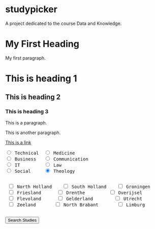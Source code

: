 # studypicker
A project dedicated to the course Data and Knowledge.


<!DOCTYPE html>
<html>
<body>

<h1>My First Heading</h1>
<p>My first paragraph.</p>

<h1>This is heading 1</h1>
<h2>This is heading 2</h2>
<h3>This is heading 3</h3>

<p>This is a paragraph.</p>
<p>This is another paragraph.</p>

<a href="https://www.w3schools.com">This is a link</a>

<form>
  <pre>
<input type="radio" name="field of study" value="Technical" checked> Technical  <input type="radio" name="field of study" value="Medicine"> Medicine
<input type="radio" name="field of study" value="Business"> Business   <input type="radio" name="field of study" value="Communication" checked> Communication 
<input type="radio" name="field of study" value="IT" checked> IT         <input type="radio" name="field of study" value="Law" checked> Law
<input type="radio" name="field of study" value="Social" checked> Social     <input type="radio" name="field of study" value="Theology" checked> Theology
  </pre>
</form>

<form>
  <pre>
 <input type="checkbox" name="Province1" value="North Holland"> North Holland    <input type="checkbox" name="Province2" value="South Holland"> South Holland    <input type="checkbox" name="Province3" value="Groningen"> Groningen
 <input type="checkbox" name="Province4" value="Friesland"> Friesland      <input type="checkbox" name="Province5" value="Drenthe"> Drenthe         <input type="checkbox" name="Province6" value="Overijsel"> Overijsel
 <input type="checkbox" name="Province7" value="Flevoland"> Flevoland      <input type="checkbox" name="Province8" value="Gelderland"> Gelderland        <input type="checkbox" name="Province9" value="Utrecht"> Utrecht
 <input type="checkbox" name="Province10" value="Zeeland"> Zeeland       <input type="checkbox" name="Province11" value="North Brabant"> North Brabant       <input type="checkbox" name="Province12" value="Limburg"> Limburg
  </pre>
</form>

<button type="button" onclick="alert('Hello World!')">Search Studies</button>

</body>
</html>

